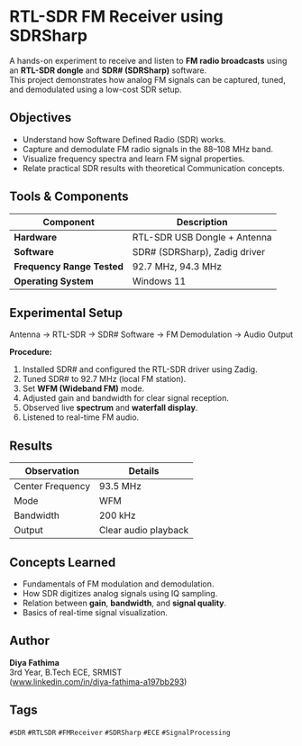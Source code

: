 # RTL-SDR FM Receiver using SDRSharp
A hands-on experiment to receive and listen to **FM radio broadcasts** using an **RTL-SDR dongle** and **SDR# (SDRSharp)** software.  
This project demonstrates how analog FM signals can be captured, tuned, and demodulated using a low-cost SDR setup.

## Objectives
- Understand how Software Defined Radio (SDR) works.
- Capture and demodulate FM radio signals in the 88–108 MHz band.
- Visualize frequency spectra and learn FM signal properties.
- Relate practical SDR results with theoretical Communication concepts.

## Tools & Components
| Component | Description |
|------------|-------------|
| **Hardware** | RTL-SDR USB Dongle + Antenna |
| **Software** | SDR# (SDRSharp), Zadig driver |
| **Frequency Range Tested** | 92.7 MHz, 94.3 MHz |
| **Operating System** | Windows 11 |

## Experimental Setup
Antenna → RTL-SDR → SDR# Software → FM Demodulation → Audio Output

**Procedure:**
1. Installed SDR# and configured the RTL-SDR driver using Zadig.
2. Tuned SDR# to 92.7 MHz (local FM station).
3. Set **WFM (Wideband FM)** mode.
4. Adjusted gain and bandwidth for clear signal reception.
5. Observed live **spectrum** and **waterfall display**.
6. Listened to real-time FM audio.

## Results
| Observation | Details |
|--------------|----------|
| Center Frequency | 93.5 MHz |
| Mode | WFM |
| Bandwidth | 200 kHz |
| Output | Clear audio playback |



## Concepts Learned
- Fundamentals of FM modulation and demodulation.  
- How SDR digitizes analog signals using IQ sampling.  
- Relation between **gain**, **bandwidth**, and **signal quality**.  
- Basics of real-time signal visualization.  

## Author
**Diya Fathima**  
3rd Year, B.Tech ECE, SRMIST  
(www.linkedin.com/in/diya-fathima-a197bb293)

##  Tags
`#SDR` `#RTLSDR` `#FMReceiver` `#SDRSharp` `#ECE` `#SignalProcessing`
